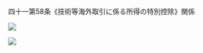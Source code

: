 四十一第58条《技術等海外取引に係る所得の特別控除》関係

![](https://www.nta.go.jp/tmp/e4743b07-8799-430e-a5b4-0086264f6978/images/8519d211200c11b06fc039412535fef0894edaf0de4e5962363cfe9c352ad05e.jpg)

![](https://www.nta.go.jp/tmp/e4743b07-8799-430e-a5b4-0086264f6978/images/f279d7204b8b14e2f21c858fe8bbc3b8eb857c8a03c35e147ae5012e0e816839.jpg)